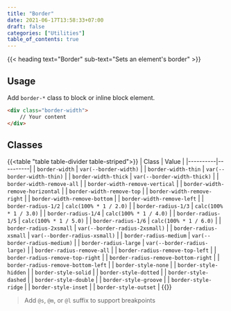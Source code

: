```yaml
---
title: "Border"
date: 2021-06-17T13:58:33+07:00
draft: false
categories: ["Utilities"]
table_of_contents: true
---
```


{{< heading text="Border" sub-text="Sets an element's border" >}}

## Usage

Add `border-*` class to block or inline block element.

``` html
<div class="border-width">
    // Your content
</div>
```

## Classes

{{<table "table table-divider table-striped">}}
| Class | Value |
|----------|----------|
| `border-width` | `var(--border-width)` |
| `border-width-thin` | `var(--border-width-thin)` |
| `border-width-thick` | `var(--border-width-thick)` |
| `border-width-remove-all` |
| `border-width-remove-vertical` |
| `border-width-remove-horizontal` |
| `border-width-remove-top` |
| `border-width-remove-right` |
| `border-width-remove-bottom` |
| `border-width-remove-left` |
| `border-radius-1/2` | `calc(100% * 1 / 2.0)` |
| `border-radius-1/3` | `calc(100% * 1 / 3.0)` |
| `border-radius-1/4` | `calc(100% * 1 / 4.0)` |
| `border-radius-1/5` | `calc(100% * 1 / 5.0)` |
| `border-radius-1/6` | `calc(100% * 1 / 6.0)` |
| `border-radius-2xsmall` | `var(--border-radius-2xsmall)` |
| `border-radius-xsmall` | `var(--border-radius-xsmall)` |
| `border-radius-medium` | `var(--border-radius-medium)` |
| `border-radius-large` | `var(--border-radius-large)` |
| `border-radius-remove-all` |
| `border-radius-remove-top-left` |
| `border-radius-remove-top-right` |
| `border-radius-remove-bottom-right` |
| `border-radius-remove-bottom-left` |
| `border-style-none` |
| `border-style-hidden` |
| `border-style-solid` |
| `border-style-dotted` |
| `border-style-dashed` |
| `border-style-double` |
| `border-style-groove` |
| `border-style-ridge` |
| `border-style-inset` |
| `border-style-outset` |
{{</table>}}

> Add `@s`, `@m`, or `@l` suffix to support breakpoints